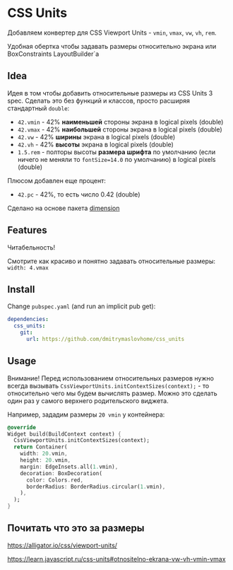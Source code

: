 # CSS Units

Добавляем конвертер для CSS Viewport Units - `vmin`, `vmax`, `vw`, `vh`, `rem`.

Удобная обертка чтобы задавать размеры относительно экрана
или BoxConstraints LayoutBuilder`а

## Idea

Идея в том чтобы добавить относительные размеры из CSS Units 3 spec.
Сделать это без функций и классов, просто расширяя стандартный `double`:

- `42.vmin` - 42% **наименьшей** стороны экрана в logical pixels (double)
- `42.vmax` - 42% **наибольшей** стороны экрана в logical pixels (double)
- `42.vw` - 42% **ширины** экрана в logical pixels (double)
- `42.vh` - 42% **высоты** экрана в logical pixels (double)
- `1.5.rem` - полторы высоты **размера шрифта** по умолчанию (если ничего не меняли то `fontSize=14.0` по умолчанию) в logical pixels (double)

Плюсом добавлен еще процент:

- `42.pc` - 42%, то есть число 0.42  (double)

Сделано на основе пакета [dimension](https://pub.dev/packages/dimension)

## Features

Читабельность!

Смотрите как красиво и понятно задавать относительные размеры: `width: 4.vmax`

## Install

Change `pubspec.yaml` (and run an implicit pub get):

```yaml
dependencies:
  css_units:
    git:
      url: https://github.com/dmitrymaslovhome/css_units
```

## Usage

Внимание! Перед использованием относительных размеров нужно всегда вызывать
`CssViewportUnits.initContextSizes(context);` - то относительно чего мы будем
вычислять размер. Можно это сделать один раз у самого верхнего родительского виджета.

Например, зададим размеры `20 vmin` у контейнера:

```dart
@override
Widget build(BuildContext context) {
  CssViewportUnits.initContextSizes(context);
  return Container(
    width: 20.vmin,
    height: 20.vmin,
    margin: EdgeInsets.all(1.vmin),
    decoration: BoxDecoration(
      color: Colors.red,
      borderRadius: BorderRadius.circular(1.vmin),
    ),
  );
}
```

## Почитать что это за размеры

https://alligator.io/css/viewport-units/

https://learn.javascript.ru/css-units#otnositelno-ekrana-vw-vh-vmin-vmax
